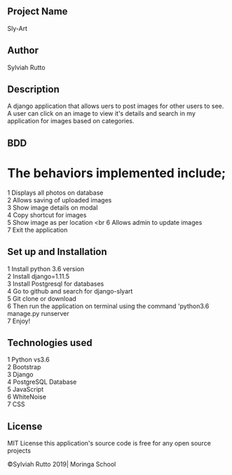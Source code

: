 ## Project Name
Sly-Art

## Author
Sylviah Rutto


## Description
A django application that allows uers to post images for other users to see. A user can click on an image to view it's details and search in my application for images based on categories.

## BDD
  # The behaviors implemented include;
1 Displays all photos on database <br>
2 Allows saving of uploaded images<br>
3 Show image details on modal	 <br>
4 Copy shortcut for images<br>
5 Show image as per location	<br
6 Allows admin to update images<br>
7 Exit the application


## Set up and Installation

1 Install python 3.6 version<br>
2 Install django=1.11.5<br>
3 Install Postgresql for databases<br>
4 Go to github and search for django-slyart<br>
5 Git clone or download<br>
6 Then run the application on terminal using  the command 'python3.6 manage.py runserver<br>
7 Enjoy!

## Technologies used
1 Python vs3.6<br>
2 Bootstrap<br>
3 Django<br>
4 PostgreSQL Database<br>
5 JavaScript<br>
6 WhiteNoise<br>
7 CSS

## License 
MIT License this application's source code is free for any open source projects

©Sylviah Rutto 2019| Moringa School



